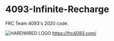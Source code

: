 ﻿# 4093-Infinite-Recharge
FRC Team 4093's 2020 code.

![HARDWIRED LOGO](http://frc4093.com/wp-content/uploads/2018/12/robologo.png)
https://frc4093.com/
